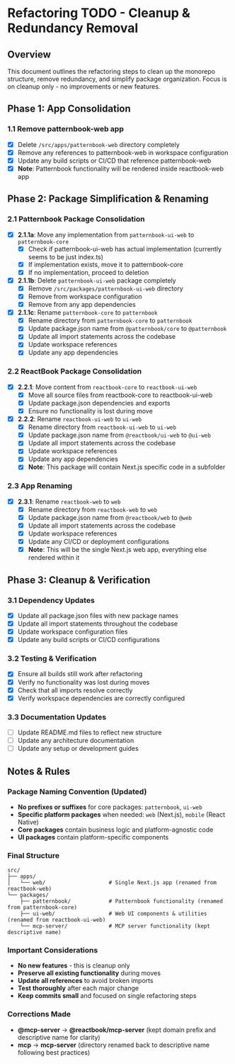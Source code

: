 # Refactoring TODO - Cleanup & Redundancy Removal

## Overview

This document outlines the refactoring steps to clean up the monorepo structure, remove redundancy, and simplify package organization. Focus is on cleanup only - no improvements or new features.

## Phase 1: App Consolidation

### 1.1 Remove patternbook-web app

- [x] Delete `/src/apps/patternbook-web` directory completely
- [x] Remove any references to patternbook-web in workspace configuration
- [x] Update any build scripts or CI/CD that reference patternbook-web
- [x] **Note**: Patternbook functionality will be rendered inside reactbook-web app

## Phase 2: Package Simplification & Renaming

### 2.1 Patternbook Package Consolidation

- [x] **2.1.1a**: Move any implementation from `patternbook-ui-web` to `patternbook-core`
  - [x] Check if patternbook-ui-web has actual implementation (currently seems to be just index.ts)
  - [x] If implementation exists, move it to patternbook-core
  - [x] If no implementation, proceed to deletion
- [x] **2.1.1b**: Delete `patternbook-ui-web` package completely
  - [x] Remove `/src/packages/patternbook-ui-web` directory
  - [x] Remove from workspace configuration
  - [x] Remove from any app dependencies
- [x] **2.1.1c**: Rename `patternbook-core` to `patternbook`
  - [x] Rename directory from `patternbook-core` to `patternbook`
  - [x] Update package.json name from `@patternbook/core` to `@patternbook`
  - [x] Update all import statements across the codebase
  - [x] Update workspace references
  - [x] Update any app dependencies

### 2.2 ReactBook Package Consolidation

- [x] **2.2.1**: Move content from `reactbook-core` to `reactbook-ui-web`
  - [x] Move all source files from reactbook-core to reactbook-ui-web
  - [x] Update package.json dependencies and exports
  - [x] Ensure no functionality is lost during move
- [x] **2.2.2**: Rename `reactbook-ui-web` to `ui-web`
  - [x] Rename directory from `reactbook-ui-web` to `ui-web`
  - [x] Update package.json name from `@reactbook/ui-web` to `@ui-web`
  - [x] Update all import statements across the codebase
  - [x] Update workspace references
  - [x] Update any app dependencies
  - [x] **Note**: This package will contain Next.js specific code in a subfolder

### 2.3 App Renaming

- [x] **2.3.1**: Rename `reactbook-web` to `web`
  - [x] Rename directory from `reactbook-web` to `web`
  - [x] Update package.json name from `@reactbook/web` to `@web`
  - [x] Update all import statements across the codebase
  - [x] Update workspace references
  - [x] Update any CI/CD or deployment configurations
  - [x] **Note**: This will be the single Next.js web app, everything else rendered within it

## Phase 3: Cleanup & Verification

### 3.1 Dependency Updates

- [x] Update all package.json files with new package names
- [x] Update all import statements throughout the codebase
- [x] Update workspace configuration files
- [x] Update any build scripts or CI/CD configurations

### 3.2 Testing & Verification

- [x] Ensure all builds still work after refactoring
- [x] Verify no functionality was lost during moves
- [x] Check that all imports resolve correctly
- [x] Verify workspace dependencies are correctly configured

### 3.3 Documentation Updates

- [ ] Update README.md files to reflect new structure
- [ ] Update any architecture documentation
- [ ] Update any setup or development guides

## Notes & Rules

### Package Naming Convention (Updated)

- **No prefixes or suffixes** for core packages: `patternbook`, `ui-web`
- **Specific platform packages** when needed: `web` (Next.js), `mobile` (React Native)
- **Core packages** contain business logic and platform-agnostic code
- **UI packages** contain platform-specific components

### Final Structure

```
src/
├── apps/
│   └── web/                    # Single Next.js app (renamed from reactbook-web)
└── packages/
    ├── patternbook/            # Patternbook functionality (renamed from patternbook-core)
    ├── ui-web/                 # Web UI components & utilities (renamed from reactbook-ui-web)
    └── mcp-server/             # MCP server functionality (kept descriptive name)
```

### Important Considerations

- **No new features** - this is cleanup only
- **Preserve all existing functionality** during moves
- **Update all references** to avoid broken imports
- **Test thoroughly** after each major change
- **Keep commits small** and focused on single refactoring steps

### Corrections Made

- **@mcp-server** → **@reactbook/mcp-server** (kept domain prefix and descriptive name for clarity)
- **mcp** → **mcp-server** (directory renamed back to descriptive name following best practices)
